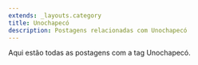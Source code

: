 ```yaml
---
extends: _layouts.category
title: Unochapecó
description: Postagens relacionadas com Unochapecó
---
```


Aqui estão todas as postagens com a tag Unochapecó.

